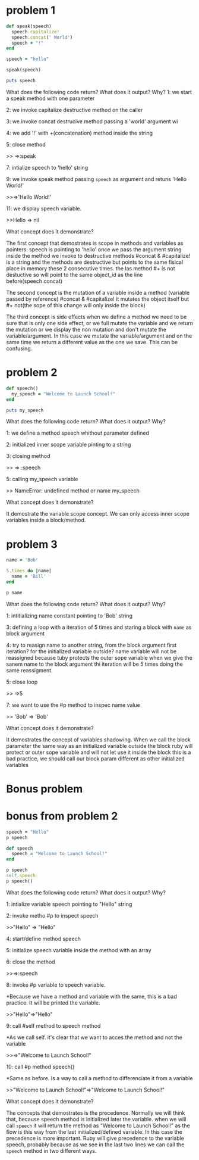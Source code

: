 # problem 1

```ruby
def speak(speech)
  speech.capitalize!
  speech.concat(' World')
  speech + "!"
end

speech = "hello"

speak(speech)

puts speech
```
What does the following code return? What does it output? Why?
1: we start a speak method with one parameter

2: we invoke capitalize destructive method on the caller

3: we invoke concat destrucive method passing a 'world' argument wi

4: we add '!' with +(concatenation) method inside the string

5: close method

\>> =>:speak

7: intialize speech to 'hello' string


9: we invoke speak method passing `speech` as argument and retuns 'Hello World!'

\>>=>'Hello World!'

11: we display speech variable.

\>>Hello => nil

What concept does it demonstrate?

The first concept that demostrates is scope in methods and variables as pointers:
speech is pointing to 'hello'
once we pass the argument string inside the method we invoke to destructive methods
#concat & #capitalize! is a string and the methods are destructive
but points to the same fisical place in memory these 2 consecutive times.
the las method #+ is not destuctive so will point to the same object_id as the line before(speech.concat)

The second concept is the mutation of a variable inside a method (variable passed by reference)
#concat & #capitalize! it mutates the object itself but #+ not(the sope of this change will only inside the block)

The third concept is side effects
when we define a method we need to be sure that is only one side effect, or we full mutate the variable and we return the mutation
or we display the non mutation and don't mutate the variable/argument.
In this case we mutate the variable/argument and on the same time we return a different value as the one we save. This can be confusing.




# problem 2

```ruby
def speech()
  my_speech = "Welcome to Launch School!"
end

puts my_speech
```

What does the following code return? What does it output? Why?

1: we define a method speech whithout parameter defined

2: initialized inner scope variable pinting to a string

3: closing method

\>> => :speech

5: calling my_speech variable

\>> NameError: undefined method or name my_speech

What concept does it demonstrate?

It demostrate the variable scope concept.
We can only access inner scope variables inside a block/method.



# problem 3
```ruby
name = 'Bob'

5.times do |name|
  name = 'Bill'
end

p name
```

What does the following code return? What does it output? Why?

1: intitializing name constant pointing to 'Bob' string

3: defining a loop with a iteration of 5 times and staring a block with
`name` as block argument

4: try to reasign name to another string, from the block argument first iteration?
for the initialized variable outside? name variable will not be reassigned because
tuby protects the outer sope variable when we give the sanem name to the block argument
thi iteration will be 5 times doing the same reassigment.

5: close loop

\>> =>5

7: we want to use the #p method to inspec name value

\>> 'Bob' => 'Bob'

What concept does it demonstrate?

It demostrates the concept of variables shadowing.
When we call the block parameter the same way as an initialized variable outside the block
ruby will protect or outer sope variable and will not let use it inside the block
this is a bad practice, we should call our block param different as other initialized variables



# Bonus problem

# bonus from problem 2
```ruby
speech = "Hello"
p speech

def speech
  speech = "Welcome to Launch School!"
end

p speech
self.speech
p speech()
```
What does the following code return? What does it output? Why?

1: intialize variable speech pointing to "Hello" string

2: invoke metho #p to inspect speech

\>>"Hello" => "Hello"

4: start/define method speech

5: initialize speech variable inside the method with an array

6: close the method

\>>=>:speech

8: invoke #p variable to speech variable.

*Because we have a method and variable with the same, this is a bad practice. It will be printed the variable.

\>>"Hello"=>"Hello"

9: call #self method to speech method

*As we call self. it's clear that we want to acces the method and not the variable

\>>=>"Welcome to Launch School!"

10: call #p method speech()

*Same as before. Is a way to call a method to differenciate it from a variable

\>>"Welcome to Launch School!"=>"Welcome to Launch School!"


What concept does it demonstrate?

The concepts that demostrates is the precedence.
Normally we will think that, because speech method is initialized later the variable. when we will call
`speech` it will return the method as "Welcome to Launch School!" as the flow is this way from the last
initialized/defined variable.
In this case the precedence is more important. Ruby will give precedence to the variable speech,
probably because as we see in the last two lines we can call the `speech` method in two different ways.
